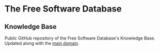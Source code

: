 # The Free Software Database
## Knowledge Base

Public GitHub repository of the Free Software Database's Knowledge Base.<br>
Updated along with the [main domain](https://github.com/FreeSoftwareDatabase/fswdb).
